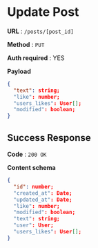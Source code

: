 # Update Post

**URL** : `/posts/[post_id]`

**Method** : `PUT`

**Auth required** : YES

**Payload**

```json
{
  "text": string;
  "like": number;
  "users_likes": User[];
  "modified": boolean;
}
```

## Success Response

**Code** : `200 OK`

**Content schema**

```json
{
  "id": number;
  "created_at": Date;
  "updated_at": Date;
  "like": number;
  "modified": boolean;
  "text": string;
  "user": User;
  "users_likes": User[];
}
```
